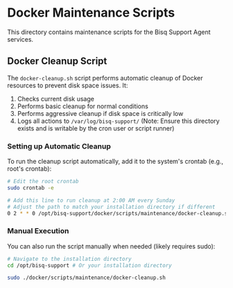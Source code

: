 # Docker Maintenance Scripts

This directory contains maintenance scripts for the Bisq Support Agent services.

## Docker Cleanup Script

The `docker-cleanup.sh` script performs automatic cleanup of Docker resources to prevent disk space issues. It:

1. Checks current disk usage
2. Performs basic cleanup for normal conditions
3. Performs aggressive cleanup if disk space is critically low
4. Logs all actions to `/var/log/bisq-support/` (Note: Ensure this directory exists and is writable by the cron user or script runner)

### Setting up Automatic Cleanup

To run the cleanup script automatically, add it to the system's crontab (e.g., root's crontab):

```bash
# Edit the root crontab
sudo crontab -e

# Add this line to run cleanup at 2:00 AM every Sunday
# Adjust the path to match your installation directory if different
0 2 * * 0 /opt/bisq-support/docker/scripts/maintenance/docker-cleanup.sh
```

### Manual Execution

You can also run the script manually when needed (likely requires sudo):

```bash
# Navigate to the installation directory
cd /opt/bisq-support # Or your installation directory

sudo ./docker/scripts/maintenance/docker-cleanup.sh
```

